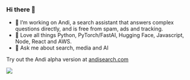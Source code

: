 ### Hi there 👋

- 🔭 I’m working on Andi, a search assistant that answers complex questions directly, and is free from spam, ads and tracking.
- 🌱 Love all things Python, PyTorch/FastAI, Hugging Face, Javascript, Node, React and AWS.
- 💬 Ask me about search, media and AI

Try out the Andi alpha version at [andisearch.com](https://andisearch.com)

![](https://komarev.com/ghpvc/?username=jedwhite)


<!--
**jedwhite/jedwhite** is a ✨ _special_ ✨ repository because its `README.md` (this file) appears on your GitHub profile.

Here are some ideas to get you started:

- 🔭 I’m currently working on ...
- 🌱 I’m currently learning ...
- 👯 I’m looking to collaborate on ...
- 🤔 I’m looking for help with ...
- 💬 Ask me about ...
- 📫 How to reach me: ...
- 😄 Pronouns: ...
- ⚡ Fun fact: ...
-->
